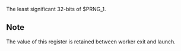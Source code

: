The least significant 32-bits of \$PRNG_1.

## Note

The value of this register is retained between worker exit and launch.
